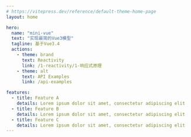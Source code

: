 ```yaml
---
# https://vitepress.dev/reference/default-theme-home-page
layout: home

hero:
  name: "mini-vue"
  text: "实现最简的Vue3模型"
  tagline: 基于Vue3.4
  actions:
    - theme: brand
      text: Reactivity
      link: /1-reactivity/1-响应式原理
    - theme: alt
      text: API Examples
      link: /api-examples

features:
  - title: Feature A
    details: Lorem ipsum dolor sit amet, consectetur adipiscing elit
  - title: Feature B
    details: Lorem ipsum dolor sit amet, consectetur adipiscing elit
  - title: Feature C
    details: Lorem ipsum dolor sit amet, consectetur adipiscing elit
---
```


